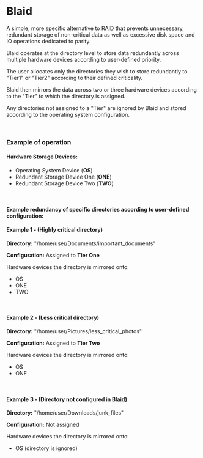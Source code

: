 # Blaid

A simple, more specific alternative to RAID that prevents unnecessary, redundant storage of non-critical data as well as excessive disk space and IO operations dedicated to parity.

Blaid operates at the directory level to store data redundantly across multiple hardware devices according to user-defined priority.

The user allocates only the directories they wish to store redundantly to "Tier1" or "Tier2" according to their defined criticality. 

Blaid then mirrors the data across two or three hardware devices according to the "Tier" to which the directory is assigned.

Any directories not assigned to a "Tier" are ignored by Blaid and stored according to the operating system configuration.

<br/>

### Example of operation

#### Hardware Storage Devices:
- Operating System Device (**OS**)
- Redundant Storage Device One (**ONE**)
- Redundant Storage Device Two (**TWO**)

<br/>

#### Example redundancy of specific directories according to user-defined configuration:

#### Example 1 - (Highly critical directory)

**Directory:** "/home/user/Documents/important_documents"

**Configuration:** Assigned to **Tier One**

Hardware devices the directory is mirrored onto:
- OS
- ONE
- TWO

<br/>

#### Example 2 - (Less critical directory)

**Directory:** "/home/user/Pictures/less_critical_photos"

**Configuration:** Assigned to **Tier Two**

Hardware devices the directory is mirrored onto:
- OS
- ONE

<br/>

#### Example 3 - (Directory not configured in Blaid)

**Directory:** "/home/user/Downloads/junk_files"

**Configuration:** Not assigned

Hardware devices the directory is mirrored onto:
- OS (directory is ignored)


